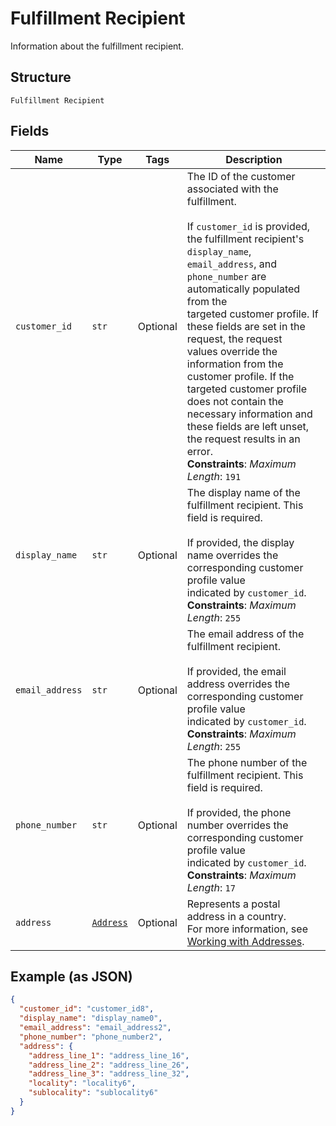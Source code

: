 
# Fulfillment Recipient

Information about the fulfillment recipient.

## Structure

`Fulfillment Recipient`

## Fields

| Name | Type | Tags | Description |
|  --- | --- | --- | --- |
| `customer_id` | `str` | Optional | The ID of the customer associated with the fulfillment.<br><br>If `customer_id` is provided, the fulfillment recipient's `display_name`,<br>`email_address`, and `phone_number` are automatically populated from the<br>targeted customer profile. If these fields are set in the request, the request<br>values override the information from the customer profile. If the<br>targeted customer profile does not contain the necessary information and<br>these fields are left unset, the request results in an error.<br>**Constraints**: *Maximum Length*: `191` |
| `display_name` | `str` | Optional | The display name of the fulfillment recipient. This field is required.<br><br>If provided, the display name overrides the corresponding customer profile value<br>indicated by `customer_id`.<br>**Constraints**: *Maximum Length*: `255` |
| `email_address` | `str` | Optional | The email address of the fulfillment recipient.<br><br>If provided, the email address overrides the corresponding customer profile value<br>indicated by `customer_id`.<br>**Constraints**: *Maximum Length*: `255` |
| `phone_number` | `str` | Optional | The phone number of the fulfillment recipient. This field is required.<br><br>If provided, the phone number overrides the corresponding customer profile value<br>indicated by `customer_id`.<br>**Constraints**: *Maximum Length*: `17` |
| `address` | [`Address`](../../doc/models/address.md) | Optional | Represents a postal address in a country.<br>For more information, see [Working with Addresses](https://developer.squareup.com/docs/build-basics/working-with-addresses). |

## Example (as JSON)

```json
{
  "customer_id": "customer_id8",
  "display_name": "display_name0",
  "email_address": "email_address2",
  "phone_number": "phone_number2",
  "address": {
    "address_line_1": "address_line_16",
    "address_line_2": "address_line_26",
    "address_line_3": "address_line_32",
    "locality": "locality6",
    "sublocality": "sublocality6"
  }
}
```

